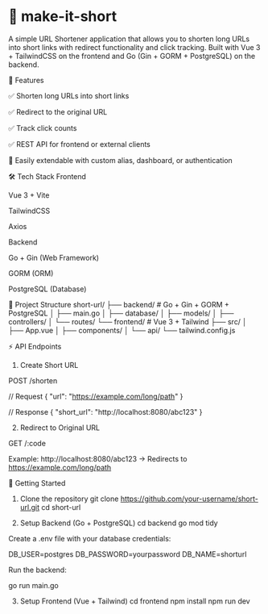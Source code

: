 # 🚀 make-it-short
 
A simple URL Shortener application that allows you to shorten long URLs into short links with redirect functionality and click tracking.
Built with Vue 3 + TailwindCSS on the frontend and Go (Gin + GORM + PostgreSQL) on the backend.

📌 Features

✅ Shorten long URLs into short links

✅ Redirect to the original URL

✅ Track click counts

✅ REST API for frontend or external clients

🎯 Easily extendable with custom alias, dashboard, or authentication

🛠 Tech Stack
Frontend

Vue 3 + Vite

TailwindCSS

Axios

Backend

Go + Gin (Web Framework)

GORM (ORM)

PostgreSQL (Database)

📂 Project Structure
short-url/
 ├── backend/   # Go + Gin + GORM + PostgreSQL
 │    ├── main.go
 │    ├── database/
 │    ├── models/
 │    ├── controllers/
 │    └── routes/
 └── frontend/  # Vue 3 + Tailwind
      ├── src/
      │    ├── App.vue
      │    ├── components/
      │    └── api/
      └── tailwind.config.js

⚡ API Endpoints
1. Create Short URL

POST /shorten

// Request
{
  "url": "https://example.com/long/path"
}

// Response
{
  "short_url": "http://localhost:8080/abc123"
}

2. Redirect to Original URL

GET /:code

Example: http://localhost:8080/abc123 → Redirects to https://example.com/long/path

🚀 Getting Started
1. Clone the repository
git clone https://github.com/your-username/short-url.git
cd short-url

2. Setup Backend (Go + PostgreSQL)
cd backend
go mod tidy


Create a .env file with your database credentials:

DB_USER=postgres
DB_PASSWORD=yourpassword
DB_NAME=shorturl


Run the backend:

go run main.go

3. Setup Frontend (Vue + Tailwind)
cd frontend
npm install
npm run dev
